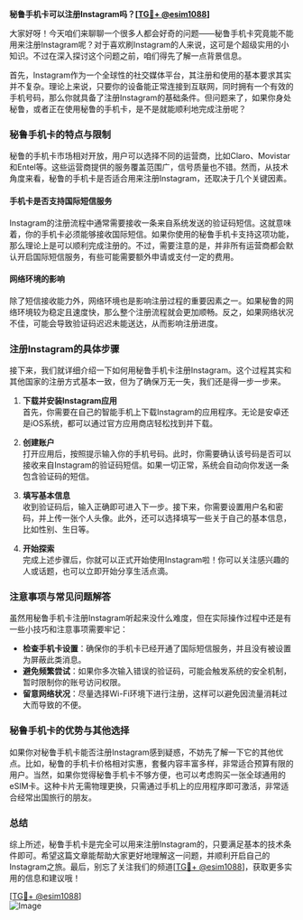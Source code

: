 **秘鲁手机卡可以注册Instagram吗？[[TG💪+ @esim1088](https://t.me/s/esim1088)]**

大家好呀！今天咱们来聊聊一个很多人都会好奇的问题——秘鲁手机卡究竟能不能用来注册Instagram呢？对于喜欢刷Instagram的人来说，这可是个超级实用的小知识。不过在深入探讨这个问题之前，咱们得先了解一点背景信息。

首先，Instagram作为一个全球性的社交媒体平台，其注册和使用的基本要求其实并不复杂。理论上来说，只要你的设备能正常连接到互联网，同时拥有一个有效的手机号码，那么你就具备了注册Instagram的基础条件。但问题来了，如果你身处秘鲁，或者正在使用秘鲁的手机卡，是不是就能顺利地完成注册呢？

### 秘鲁手机卡的特点与限制

秘鲁的手机卡市场相对开放，用户可以选择不同的运营商，比如Claro、Movistar和Entel等。这些运营商提供的服务覆盖范围广，信号质量也不错。然而，从技术角度来看，秘鲁的手机卡是否适合用来注册Instagram，还取决于几个关键因素。

#### 手机卡是否支持国际短信服务

Instagram的注册流程中通常需要接收一条来自系统发送的验证码短信。这就意味着，你的手机卡必须能够接收国际短信。如果你使用的秘鲁手机卡支持这项功能，那么理论上是可以顺利完成注册的。不过，需要注意的是，并非所有运营商都会默认开启国际短信服务，有些可能需要额外申请或支付一定的费用。

#### 网络环境的影响

除了短信接收能力外，网络环境也是影响注册过程的重要因素之一。如果秘鲁的网络环境较为稳定且速度快，那么整个注册流程就会更加顺畅。反之，如果网络状况不佳，可能会导致验证码迟迟未能送达，从而影响注册进度。

### 注册Instagram的具体步骤

接下来，我们就详细介绍一下如何用秘鲁手机卡注册Instagram。这个过程其实和其他国家的注册方式基本一致，但为了确保万无一失，我们还是得一步一步来。

1. **下载并安装Instagram应用**  
   首先，你需要在自己的智能手机上下载Instagram的应用程序。无论是安卓还是iOS系统，都可以通过官方应用商店轻松找到并下载。

2. **创建账户**  
   打开应用后，按照提示输入你的手机号码。此时，你需要确认该号码是否可以接收来自Instagram的验证码短信。如果一切正常，系统会自动向你发送一条包含验证码的短信。

3. **填写基本信息**  
   收到验证码后，输入正确即可进入下一步。接下来，你需要设置用户名和密码，并上传一张个人头像。此外，还可以选择填写一些关于自己的基本信息，比如性别、生日等。

4. **开始探索**  
   完成上述步骤后，你就可以正式开始使用Instagram啦！你可以关注感兴趣的人或话题，也可以立即开始分享生活点滴。

### 注意事项与常见问题解答

虽然用秘鲁手机卡注册Instagram听起来没什么难度，但在实际操作过程中还是有一些小技巧和注意事项需要牢记：

- **检查手机卡设置**：确保你的手机卡已经开通了国际短信服务，并且没有被设置为屏蔽此类消息。
- **避免频繁尝试**：如果你多次输入错误的验证码，可能会触发系统的安全机制，暂时限制你的账号访问权限。
- **留意网络状况**：尽量选择Wi-Fi环境下进行注册，这样可以避免因流量消耗过大而导致的不便。

### 秘鲁手机卡的优势与其他选择

如果你对秘鲁手机卡能否注册Instagram感到疑惑，不妨先了解一下它的其他优点。比如，秘鲁的手机卡价格相对实惠，套餐内容丰富多样，非常适合预算有限的用户。当然，如果你觉得秘鲁手机卡不够方便，也可以考虑购买一张全球通用的eSIM卡。这种卡片无需物理更换，只需通过手机上的应用程序即可激活，非常适合经常出国旅行的朋友。

### 总结

综上所述，秘鲁手机卡是完全可以用来注册Instagram的，只要满足基本的技术条件即可。希望这篇文章能帮助大家更好地理解这一问题，并顺利开启自己的Instagram之旅。最后，别忘了关注我们的频道[[TG💪+ @esim1088](https://t.me/s/esim1088)]，获取更多实用的信息和建议哦！

[[TG💪+ @esim1088](https://t.me/s/esim1088)]  
![Image](https://i.postimg.cc/4NQfJmqS/Snipaste-2025-05-13-00-14-12.png)